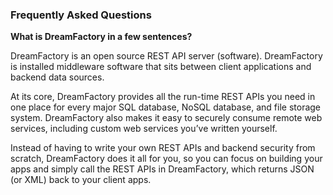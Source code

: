 ### Frequently Asked Questions

**What is DreamFactory in a few sentences?**

DreamFactory is an open source REST API server (software). DreamFactory is installed middleware software that sits between client applications and backend data sources. 

At its core, DreamFactory provides all the run-time REST APIs you need in one place for every major SQL database, NoSQL database, and file storage system. DreamFactory also makes it easy to securely consume remote web services, including custom web services you’ve written yourself. 

Instead of having to write your own REST APIs and backend security from scratch, DreamFactory does it all for you, so you can focus on building your apps and simply call the REST APIs in DreamFactory, which returns JSON (or XML) back to your client apps. 

